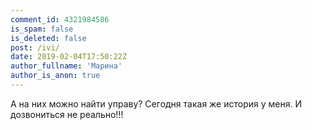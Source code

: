 ```yaml
---
comment_id: 4321984586
is_spam: false
is_deleted: false
post: /ivi/
date: 2019-02-04T17:50:22Z
author_fullname: 'Марина'
author_is_anon: true
---
```


<p>А на них можно найти управу? Сегодня такая же история у меня. И дозвониться не реально!!!</p>
